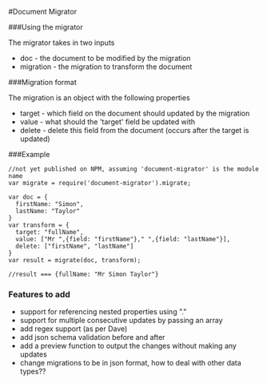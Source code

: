 #Document Migrator

###Using the migrator

The migrator takes in two inputs

* doc - the document to be modified by the migration
* migration - the migration to transform the document

###Migration format

The migration is an object with the following properties

* target - which field on the document should updated by the migration
* value - what should the 'target' field be updated with
* delete - delete this field from the document (occurs after the target is updated)

###Example

```
//not yet published on NPM, assuming 'document-migrator' is the module name
var migrate = require('document-migrator').migrate;

var doc = {
  firstName: "Simon",
  lastName: "Taylor"
}
var transform = {
  target: "fullName",
  value: ["Mr ",{field: "firstName"}," ",{field: "lastName"}],
  delete: ["firstName", "lastName"]
}
var result = migrate(doc, transform);

//result === {fullName: "Mr Simon Taylor"}
```

### Features to add

* support for referencing nested properties using "."
* support for multiple consecutive updates by passing an array
* add regex support (as per Dave)
* add json schema validation before and after
* add a preview function to output the changes without making any updates
* change migrations to be in json format, how to deal with other data types??
